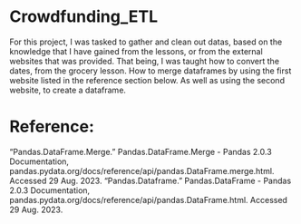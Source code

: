 # Crowdfunding_ETL
For this project, I was tasked to gather and clean out datas, based on the knowledge that I have gained from the lessons, or from the external websites that was provided. That being, I was taught how to convert the dates, from the grocery lesson. How to merge dataframes by using the first website listed in the reference section below. As well as using the second website, to create a dataframe. 

# Reference:
“Pandas.DataFrame.Merge.” Pandas.DataFrame.Merge - Pandas 2.0.3 Documentation, pandas.pydata.org/docs/reference/api/pandas.DataFrame.merge.html. Accessed 29 Aug. 2023. 
“Pandas.Dataframe.” Pandas.DataFrame - Pandas 2.0.3 Documentation, pandas.pydata.org/docs/reference/api/pandas.DataFrame.html. Accessed 29 Aug. 2023. 
